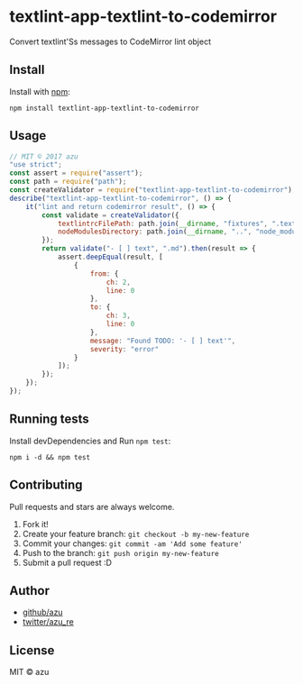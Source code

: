 # textlint-app-textlint-to-codemirror

Convert textlint'Ss messages to CodeMirror lint object

## Install

Install with [npm](https://www.npmjs.com/):

    npm install textlint-app-textlint-to-codemirror

## Usage

```js
// MIT © 2017 azu
"use strict";
const assert = require("assert");
const path = require("path");
const createValidator = require("textlint-app-textlint-to-codemirror");
describe("textlint-app-textlint-to-codemirror", () => {
    it("lint and return codemirror result", () => {
        const validate = createValidator({
            textlintrcFilePath: path.join(__dirname, "fixtures", ".textlintrc"),
            nodeModulesDirectory: path.join(__dirname, "..", "node_modules")
        });
        return validate("- [ ] text", ".md").then(result => {
            assert.deepEqual(result, [
                {
                    from: {
                        ch: 2,
                        line: 0
                    },
                    to: {
                        ch: 3,
                        line: 0
                    },
                    message: "Found TODO: '- [ ] text'",
                    severity: "error"
                }
            ]);
        });
    });
});

```

## Running tests

Install devDependencies and Run `npm test`:

    npm i -d && npm test

## Contributing


Pull requests and stars are always welcome.
1. Fork it!
2. Create your feature branch: `git checkout -b my-new-feature`
3. Commit your changes: `git commit -am 'Add some feature'`
4. Push to the branch: `git push origin my-new-feature`
5. Submit a pull request :D

## Author

- [github/azu](https://github.com/azu)
- [twitter/azu_re](https://twitter.com/azu_re)

## License

MIT © azu
